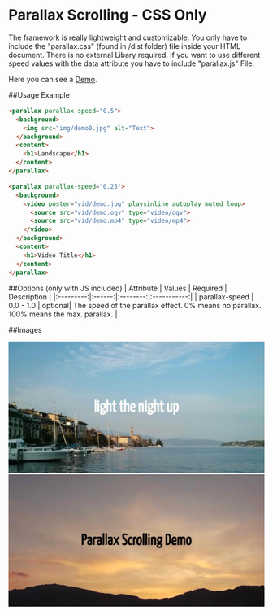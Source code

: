 # Parallax Scrolling - CSS Only

The framework is really lightweight and customizable. You only have to include the "parallax.css" (found in /dist folder) file inside your HTML document. There is no external Libary required. 
If you want to use different speed values with the data attribute you have to include "parallax.js" File.

Here you can see a [Demo](https://afinkndreas.github.io/parallax-scrolling-css-only/demo/).

##Usage Example
```html
<parallax parallax-speed="0.5">
  <background>
    <img src="img/demo0.jpg" alt="Text">
  </background>
  <content>
    <h1>Landscape</h1>
  </content>
</parallax>
```

```html
<parallax parallax-speed="0.25">
  <background>
    <video poster="vid/demo.jpg" playsinline autoplay muted loop>
      <source src="vid/demo.ogv" type="video/ogv">
      <source src="vid/demo.mp4" type="video/mp4">
    </video>
  </background>
  <content>
    <h1>Video Title</h1>
  </content>
</parallax>
```


##Options (only with JS included)
| Attribute | Values | Required | Description |
|:---------:|:------:|:--------:|:-----------:|
| parallax-speed | 0.0 - 1.0 | optional| The speed of the parallax effect. 0% means no parallax. 100% means the max. parallax. |

##Images

![Image 1](https://raw.githubusercontent.com/aFINKndreas/parallax-scrolling-css-only/master/img/screen0.jpg "Image 1")
![Image 2](https://raw.githubusercontent.com/aFINKndreas/parallax-scrolling-css-only/master/img/screen1.jpg "Image 2")

